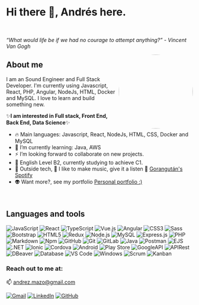 # Hi there 👋, Andrés here.
<!--
**andrezmazo/andrezmazo** is a ✨ _special_ ✨ repository because its `README.md` (this file) appears on your GitHub profile.
-->
<br/>

 _“What would life be if we had no courage to attempt anything?” - Vincent Van Gogh_


<img align="right" width=200px alt="Me" style="border-radius: 100px;"  src="https://media.giphy.com/media/v1.Y2lkPTc5MGI3NjExMmk0a2pmZWV6aGk1cmhhanBhOXZuOHp3d2tmbmo3dnhwZmJlZzBxNiZlcD12MV9pbnRlcm5hbF9naWZfYnlfaWQmY3Q9Zw/7NoNw4pMNTvgc/giphy.gif" />

## About me

I am an Sound Engineer and Full Stack Developer. I'm currently using Javascript, React, PHP, Angular, NodeJs, HTML, Docker and MySQL. I love to learn and build something new.

✨**I am interested in Full stack, Front End, Back End, Data Science**✨

- 🔥 Main languages: Javascript, React, NodeJs, HTML, CSS, Docker and MySQL
- 🌱 I’m currently learning: Java, AWS 
- ⚡ I’m looking forward to collaborate on new projects.
- 📓 English Level B2, currently studying to achieve C1. 
- 🏁 Outside tech, 🎵 I like to make music, give it a listen 🦧  <a style="italic" href="https://open.spotify.com/intl-es/artist/7srZcgiwUcpVzUV5mMzrr1?si=0bIN9JekTLOQ2HIqm1idRA">Gorangután's Spotify</a>
- 👽 Want more?, see my portfolio  <a style="italic" href="https://andrezmazo.github.io/portfolio/">Personal portfolio :)</a>
<br/>

## Languages and tools

![JavaScript](https://img.shields.io/badge/-JavaScript-F7DF1E?style=flat-square&logo=javascript&logoColor=ffffff)
![React](https://img.shields.io/badge/-React-61DAFB?style=flat-square&logo=react&logoColor=ffffff)
![TypeScript](https://img.shields.io/badge/-TypeScript-3178C6?style=flat-square&logo=typescript&logoColor=ffffff)
![Vue.js](https://img.shields.io/badge/-Vue.js-4FC08D?style=flat-square&logo=vue.js&logoColor=ffffff)
![Angular](https://img.shields.io/badge/-Angular-DD0031?style=flat-square&logo=angular&logoColor=ffffff)
![CSS3](https://img.shields.io/badge/-CSS3-1572B6?style=flat-square&logo=css3&logoColor=ffffff)
![Sass](https://img.shields.io/badge/-Sass-CC6699?style=flat-square&logo=sass&logoColor=ffffff)
![Bootstrap](https://img.shields.io/badge/-Bootstrap-563D7C?style=flat-square&logo=bootstrap&logoColor=ffffff)
![HTML5](https://img.shields.io/badge/-HTML5-E34F26?style=flat-square&logo=html5&logoColor=ffffff)
![Redux](https://img.shields.io/badge/-Redux-764ABC?style=flat-square&logo=redux&logoColor=ffffff)
![Node.js](https://img.shields.io/badge/-Node.js-339933?style=flat-square&logo=node.js&logoColor=ffffff)
![MySQL](https://img.shields.io/badge/-MySQL-4479A1?style=flat-square&logo=mysql&logoColor=ffffff)
![Express.js](https://img.shields.io/badge/-Express.js-000000?style=flat-square&logo=express&logoColor=ffffff)
![PHP](https://img.shields.io/badge/-PHP-777BB4?style=flat-square&logo=php&logoColor=ffffff)
![Markdown](https://img.shields.io/badge/-Markdown-000000?style=flat-square&logo=markdown)
![Npm](https://img.shields.io/badge/-npm-CB3837?style=flat-square&logo=npm)
![GitHub](https://img.shields.io/badge/-GitHub-181717?style=flat-square&logo=github)
![Git](https://img.shields.io/badge/-Git-%23F05032?style=flat-square&logo=git&logoColor=%23ffffff)
![GitLab](https://img.shields.io/badge/-GitLab-FCA121?style=flat-square&logo=gitlab)
![Java](http://img.shields.io/badge/-Java-5B4638?style=flat-square&logo=java&logoColor=ffffff)
![Postman](https://img.shields.io/badge/Postman-FF6C37?style=flat-square&logo=postman&logoColor=ffffff)
![EJS](https://img.shields.io/badge/-EJS-8B4513?style=flat-square&logo=ejs&logoColor=ffffff)
![.NET](https://img.shields.io/badge/-.NET-512BD4?style=flat-square&logo=.net&logoColor=ffffff)
![Ionic](https://img.shields.io/badge/-Ionic-3880FF?style=flat-square&logo=ionic&logoColor=ffffff)
![Cordova](https://img.shields.io/badge/-Cordova-E8E8E8?style=flat-square&logo=apache-cordova&logoColor=000000)
![Android](https://img.shields.io/badge/-Android-3DDC84?style=flat-square&logo=android&logoColor=ffffff)
![Play Store](https://img.shields.io/badge/-Play%20Store-414141?style=flat-square&logo=google-play&logoColor=ffffff)
![GoogleAPI](https://img.shields.io/badge/Google%20API-4285F4?style=flat-square&logo=google&logoColor=ffffff)
![APIRest](https://img.shields.io/badge/API%20Rest-000000?style=flat-square&logo=rest&logoColor=ffffff)
![DBeaver](https://img.shields.io/badge/-DBeaver-000000?style=flat-square&logo=dbeaver&logoColor=ffffff)
![Database](https://img.shields.io/badge/-Database-003B57?style=flat-square&logo=database&logoColor=ffffff)
![VS Code](http://img.shields.io/badge/-VS%20Code-007ACC?style=flat-square&logo=visual-studio-code&logoColor=ffffff)
![Windows](http://img.shields.io/badge/-Windows-0078D6?style=flat-square&logo=windows&logoColor=ffffff)
![Scrum](https://img.shields.io/badge/-Scrum-6DB33F?style=flat-square&logo=scrum&logoColor=ffffff)
![Kanban](https://img.shields.io/badge/-Kanban-05122A?style=flat-square&logo=kanban&logoColor=ffffff)
<br/>

### Reach out to me at:

📫 <a href="mailto:andrez.mazo@gmail.com">andrez.mazo@gmail.com</a>
<br/>

<p align="left">
	<a href="mailto:andrez.mazo@gmail.com"><img img src="https://img.shields.io/badge/gmail-%23EA4335.svg?style=plastic&logo=gmail&logoColor=white" alt="Gmail"/></a>
	<a href="https://www.linkedin.com/in/andrezmazo/"><img src="https://img.shields.io/badge/linkedin-%230A66C2.svg?style=plastic&logo=linkedin&logoColor=white" alt="LinkedIn"/></a>
	<a href="https://github.com/andrezmazo"><img src="https://img.shields.io/badge/github-%23181717.svg?style=plastic&logo=github&logoColor=white" alt="GitHub"/></a>
</p>

